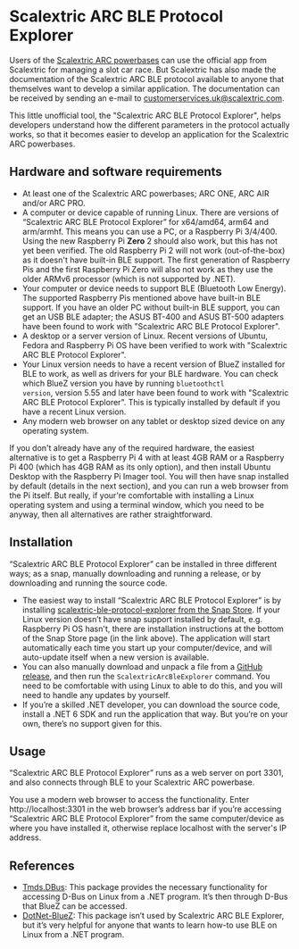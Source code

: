 # Scalextric ARC BLE Protocol Explorer

Users of the [Scalextric ARC powerbases](https://uk.scalextric.com/community/advice/app-race-control) can use the official app from Scalextric for managing a slot car race. But Scalextric has also made the documentation of the Scalextric ARC BLE protocol available to anyone that themselves want to develop a similar application. The documentation can be received by sending an e-mail to <customerservices.uk@scalextric.com>.

This little unofficial tool, the "Scalextric ARC BLE Protocol Explorer", helps developers understand how the different parameters in the protocol actually works, so that it becomes easier to develop an application for the Scalextric ARC powerbases.


## Hardware and software requirements

- At least one of the Scalextric ARC powerbases; ARC ONE, ARC AIR and/or ARC PRO.
- A computer or device capable of running Linux. There are versions of “Scalextric ARC BLE Protocol Explorer” for x64/amd64, arm64 and arm/armhf. This means you can use a PC, or a Raspberry Pi 3/4/400. Using the new Raspberry Pi **Zero** 2 should also work, but this has not yet been verified. The old Raspberry Pi 2 will not work (out-of-the-box) as it doesn't have built-in BLE support. The first generation of Raspberry Pis and the first Raspberry Pi Zero will also not work as they use the older ARMv6 processor (which is not supported by .NET).
- Your computer or device needs to support BLE (Bluetooth Low Energy). The supported Raspberry Pis mentioned above have built-in BLE support. If you have an older PC without built-in BLE support, you can get an USB BLE adapter; the ASUS BT-400 and ASUS BT-500 adapters have been found to work with "Scalextric ARC BLE Protocol Explorer".
- A desktop or a server version of Linux. Recent versions of Ubuntu, Fedora and Raspberry Pi OS have been verified to work with "Scalextric ARC BLE Protocol Explorer".
- Your Linux version needs to have a recent version of BlueZ installed for BLE to work, as well as drivers for your BLE hardware. You can check which BlueZ version you have by running <code>bluetoothctl version</code>, version 5.55 and later have been found to work with "Scalextric ARC BLE Protocol Explorer". This is typically installed by default if you have a recent Linux version.
- Any modern web browser on any tablet or desktop sized device on any operating system.

If you don't already have any of the required hardware, the easiest alternative is to get a Raspberry Pi 4 with at least 4GB RAM or a Raspberry Pi 400 (which has 4GB RAM as its only option), and then install Ubuntu Desktop with the Raspberry Pi Imager tool. You will then have snap installed by default (details in the next section), and you can run a web browser from the Pi itself. But really, if your're comfortable with installing a Linux operating system and using a terminal window, which you need to be anyway, then all alternatives are rather straightforward.


## Installation

“Scalextric ARC BLE Protocol Explorer” can be installed in three different ways; as a snap, manually downloading and running a release, or by downloading and running the source code.
- The easiest way to install “Scalextric ARC BLE Protocol Explorer” is by installing [scalextric-ble-protocol-explorer from the Snap Store](https://snapcraft.io/scalextric-arc-ble-protocol-explorer). If your Linux version doesn’t have snap support installed by default, e.g. Raspberry Pi OS hasn't, there are installation instructions at the bottom of the Snap Store page (in the link above). The application will start automatically each time you start up your computer/device, and will auto-update itself when a new version is available.
- You can also manually download and unpack a file from a [GitHub release](https://github.com/RazManager/ScalextricArcBleProtocolExplorer/releases), and then run the <code>ScalextricArcBleExplorer</code> command. You need to be comfortable with using Linux to able to do this, and you will need to handle any updates by yourself.
- If you’re a skilled .NET developer, you can download the source code, install a .NET 6 SDK and run the application that way. But you’re on your own, there’s no support given for this.


## Usage

“Scalextric ARC BLE Protocol Explorer” runs as a web server on port 3301, and also connects through BLE to your Scalextric ARC powerbase.

You use a modern web browser to access the functionality. Enter http://localhost:3301 in the web browser’s address bar if you’re accessing “Scalextric ARC BLE Protocol Explorer” from the same computer/device as where you have installed it, otherwise replace localhost with the server's IP address.


## References

- [Tmds.DBus](https://github.com/tmds/Tmds.DBus): This package provides the necessary functionality for accessing D-Bus on Linux from a .NET program. It’s then through D-Bus that BlueZ can be accessed.
- [DotNet-BlueZ](https://github.com/hashtagchris/DotNet-BlueZ): This package isn’t used by Scalextric ARC BLE Explorer, but it’s very helpful for anyone that wants to learn how-to use BLE on Linux from a .NET program.